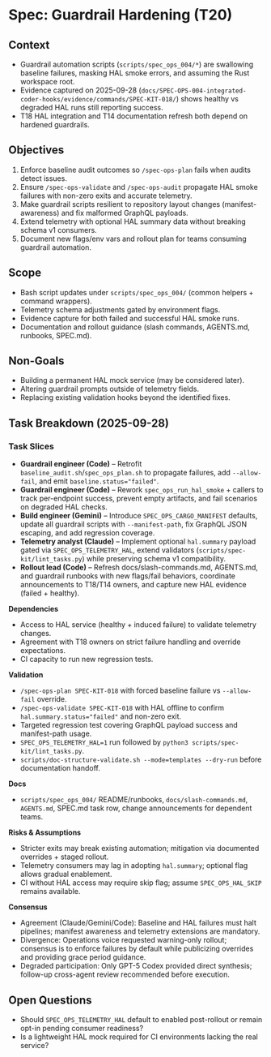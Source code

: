 # Spec: Guardrail Hardening (T20)

## Context
- Guardrail automation scripts (`scripts/spec_ops_004/*`) are swallowing baseline failures, masking HAL smoke errors, and assuming the Rust workspace root.
- Evidence captured on 2025-09-28 (`docs/SPEC-OPS-004-integrated-coder-hooks/evidence/commands/SPEC-KIT-018/`) shows healthy vs degraded HAL runs still reporting success.
- T18 HAL integration and T14 documentation refresh both depend on hardened guardrails.

## Objectives
1. Enforce baseline audit outcomes so `/spec-ops-plan` fails when audits detect issues.
2. Ensure `/spec-ops-validate` and `/spec-ops-audit` propagate HAL smoke failures with non-zero exits and accurate telemetry.
3. Make guardrail scripts resilient to repository layout changes (manifest-awareness) and fix malformed GraphQL payloads.
4. Extend telemetry with optional HAL summary data without breaking schema v1 consumers.
5. Document new flags/env vars and rollout plan for teams consuming guardrail automation.

## Scope
- Bash script updates under `scripts/spec_ops_004/` (common helpers + command wrappers).
- Telemetry schema adjustments gated by environment flags.
- Evidence capture for both failed and successful HAL smoke runs.
- Documentation and rollout guidance (slash commands, AGENTS.md, runbooks, SPEC.md).

## Non-Goals
- Building a permanent HAL mock service (may be considered later).
- Altering guardrail prompts outside of telemetry fields.
- Replacing existing validation hooks beyond the identified fixes.

## Task Breakdown (2025-09-28)
### Task Slices
- **Guardrail engineer (Code)** – Retrofit `baseline_audit.sh`/`spec_ops_plan.sh` to propagate failures, add `--allow-fail`, and emit `baseline.status="failed"`.
- **Guardrail engineer (Code)** – Rework `spec_ops_run_hal_smoke` + callers to track per-endpoint success, prevent empty artifacts, and fail scenarios on degraded HAL checks.
- **Build engineer (Gemini)** – Introduce `SPEC_OPS_CARGO_MANIFEST` defaults, update all guardrail scripts with `--manifest-path`, fix GraphQL JSON escaping, and add regression coverage.
- **Telemetry analyst (Claude)** – Implement optional `hal.summary` payload gated via `SPEC_OPS_TELEMETRY_HAL`, extend validators (`scripts/spec-kit/lint_tasks.py`) while preserving schema v1 compatibility.
- **Rollout lead (Code)** – Refresh docs/slash-commands.md, AGENTS.md, and guardrail runbooks with new flags/fail behaviors, coordinate announcements to T18/T14 owners, and capture new HAL evidence (failed + healthy).

**Dependencies**
- Access to HAL service (healthy + induced failure) to validate telemetry changes.
- Agreement with T18 owners on strict failure handling and override expectations.
- CI capacity to run new regression tests.

**Validation**
- `/spec-ops-plan SPEC-KIT-018` with forced baseline failure vs `--allow-fail` override.
- `/spec-ops-validate SPEC-KIT-018` with HAL offline to confirm `hal.summary.status="failed"` and non-zero exit.
- Targeted regression test covering GraphQL payload success and manifest-path usage.
- `SPEC_OPS_TELEMETRY_HAL=1` run followed by `python3 scripts/spec-kit/lint_tasks.py`.
- `scripts/doc-structure-validate.sh --mode=templates --dry-run` before documentation handoff.

**Docs**
- `scripts/spec_ops_004/` README/runbooks, `docs/slash-commands.md`, `AGENTS.md`, SPEC.md task row, change announcements for dependent teams.

**Risks & Assumptions**
- Stricter exits may break existing automation; mitigation via documented overrides + staged rollout.
- Telemetry consumers may lag in adopting `hal.summary`; optional flag allows gradual enablement.
- CI without HAL access may require skip flag; assume `SPEC_OPS_HAL_SKIP` remains available.

**Consensus**
- Agreement (Claude/Gemini/Code): Baseline and HAL failures must halt pipelines; manifest awareness and telemetry extensions are mandatory.
- Divergence: Operations voice requested warning-only rollout; consensus is to enforce failures by default while publicizing overrides and providing grace period guidance.
- Degraded participation: Only GPT-5 Codex provided direct synthesis; follow-up cross-agent review recommended before execution.

## Open Questions
- Should `SPEC_OPS_TELEMETRY_HAL` default to enabled post-rollout or remain opt-in pending consumer readiness?
- Is a lightweight HAL mock required for CI environments lacking the real service?
